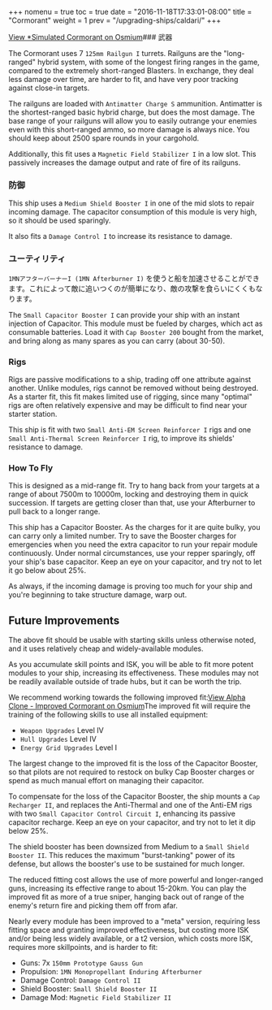 +++
nomenu = true
toc = true
date = "2016-11-18T17:33:01-08:00"
title = "Cormorant"
weight = 1
prev = "/upgrading-ships/caldari/"
+++

<object type="image/svg+xml" data="https://o.smium.org/api/convert/118477/svg/118477-simulated-cormorant.svg?privatetoken=4681329501542547456"><a href="https://o.smium.org/loadout/private/118477/4681329501542547456">View *Simulated Cormorant on Osmium</a></object>### 武器

The Cormorant uses 7 `125mm Railgun I` turrets. Railguns are the "long-ranged" hybrid system, with some of the longest firing ranges in the game,
compared to the extremely short-ranged Blasters. In exchange, they deal less damage over time,
are harder to fit, and have very poor tracking against close-in targets.

The railguns are loaded with `Antimatter Charge S` ammunition. Antimatter is the shortest-ranged basic hybrid charge, but does the most damage. The base range of your railguns will allow you to easily outrange your enemies
even with this short-ranged ammo, so more damage is always nice. You should keep about 2500 spare rounds in your cargohold.

Additionally, this fit uses a `Magnetic Field Stabilizer I` in a low slot.
This passively increases the damage output and rate of fire of its railguns.

### 防御

This ship uses a `Medium Shield Booster I` in one of the mid slots to repair incoming damage.
The capacitor consumption of this module is very high, so it should be used sparingly.

It also fits a `Damage Control I` to increase its resistance to damage.

### ユーティリティ

`1MNアフターバーナーI (1MN Afterburner I)` を使うと船を加速させることができます。これによって敵に追いつくのが簡単になり、敵の攻撃を食らいにくくもなります。

The `Small Capacitor Booster I` can provide your ship with an instant injection of Capacitor. This module must be fueled by charges, which act as consumable batteries. Load it with
`Cap Booster 200` bought from the market, and bring along as many spares as you can carry (about 30-50).

### Rigs

Rigs are passive modifications to a ship, trading off one attribute against another. Unlike modules, rigs cannot be removed without being destroyed. As a starter fit, this fit makes limited use of rigging, since many "optimal" rigs
are often relatively expensive and may be difficult to find near your starter station.

This ship is fit with two `Small Anti-EM Screen Reinforcer I` rigs and one
`Small Anti-Thermal Screen Reinforcer I` rig, to improve its shields' resistance to damage.

### How To Fly

This is designed as a mid-range fit. Try to hang back from your targets
at a range of about 7500m to 10000m, locking and destroying them in quick succession. If targets are getting closer than that, use your Afterburner
to pull back to a longer range.

This ship has a Capacitor Booster. As the charges for it are quite bulky,
you can carry only a limited number. Try to save the Booster charges for emergencies
when you need the extra capacitor to run your repair module continuously. Under normal circumstances, use your repper sparingly, off your ship's base capacitor. Keep an eye on your capacitor, and try not to let it go below about 25%.

As always, if the incoming damage is proving too much for your ship
and you're beginning to take structure damage, warp out.

## Future Improvements

The above fit should be usable with starting skills unless otherwise noted,
and it uses relatively cheap and widely-available modules.

As you accumulate skill points and ISK, you will be able to fit more potent
modules to your ship, increasing its effectiveness. These modules may not be
readily available outside of trade hubs, but it can be worth the trip.

We recommend working towards the following improved fit:<object type="image/svg+xml" data="https://o.smium.org/api/convert/118480/svg/118480-alpha-clone---improved-cormorant.svg?privatetoken=988938429179887616"><a href="https://o.smium.org/loadout/private/118480/988938429179887616">View Alpha Clone - Improved Cormorant on Osmium</a></object>The improved fit will require the training of the following skills to use all installed equipment:

* `Weapon Upgrades` Level IV
* `Hull Upgrades` Level IV
* `Energy Grid Upgrades` Level I

The largest change to the improved fit is the loss of the Capacitor Booster,
so that pilots are not required to restock on bulky Cap Booster charges or spend
as much manual effort on managing their capacitor.

To compensate for the loss of the Capacitor Booster, the ship mounts a `Cap Recharger II`,
and replaces the Anti-Thermal and one of the Anti-EM rigs with two `Small Capacitor Control Circuit I`, enhancing its passive capacitor recharge. Keep an eye on your capacitor, and try
not to let it dip below 25%.

The shield booster has been downsized from Medium to a `Small Shield Booster II`. This reduces the maximum "burst-tanking" power of its defense,
but allows the booster's use to be sustained for much longer.

The reduced fitting cost allows the use of more powerful and longer-ranged guns,
increasing its effective range to about 15-20km. You can play the improved fit as
more of a true sniper, hanging back out of range of the enemy's return fire and
picking them off from afar.

Nearly every module has been improved to a "meta" version, requiring less fitting space
and granting improved effectiveness, but costing more ISK and/or being less widely available,
or a t2 version, which costs more ISK, requires more skillpoints, and is harder to fit:

* Guns: 7x `150mm Prototype Gauss Gun`
* Propulsion: `1MN Monopropellant Enduring Afterburner`
* Damage Control: `Damage Control II`
* Shield Booster: `Small Shield Booster II`
* Damage Mod: `Magnetic Field Stabilizer II`
